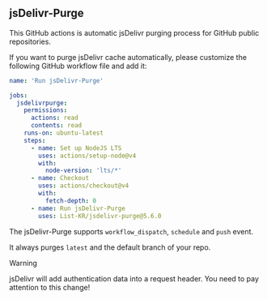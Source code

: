 ## jsDelivr-Purge

This GitHub actions is automatic jsDelivr purging process for GitHub public repositories.

If you want to purge jsDelivr cache automatically, please customize the following GitHub workflow file and add it:

```yaml
name: 'Run jsDelivr-Purge'

jobs:
  jsdelivrpurge:
    permissions:
      actions: read
      contents: read
    runs-on: ubuntu-latest
    steps:
      - name: Set up NodeJS LTS
        uses: actions/setup-node@v4
        with:
          node-version: 'lts/*'
      - name: Checkout
        uses: actions/checkout@v4
        with:
          fetch-depth: 0
      - name: Run jsDelivr-Purge
        uses: List-KR/jsdelivr-purge@5.6.0
```

The jsDelivr-Purge supports `workflow_dispatch`, `schedule` and `push` event.

It always purges `latest` and the default branch of your repo.

> [!WARNING]
> jsDelivr will add authentication data into a request header.
> You need to pay attention to this change!
